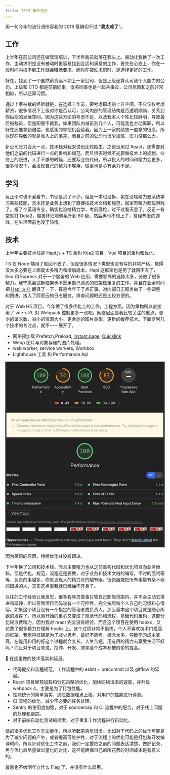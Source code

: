 ```yaml
---
title: 2019 年终总结
---
```


用一句今年的流行语形容我的 2019 最确切不过 “**我太难了**”。

## 工作

上半年在前公司还在做管理培训，下半年裁员就落在我头上。被动让我换了一次工作，主动求职是没有被动时更容易找到合适和满意的工作，首先在心态上，你在一段时间内找不到工作就会降低要求，而你在被动求职时，是选择更好的工作。

好在，找到了一个虽然薪资远不如上一家公司，但是上级还算认可我个人能力的公司。上级和 CTO 都是前前同事，很多同事也是一起共事过，公司氛围和之前非常相似，所以还算习惯。

通过上家被裁的经验就是，在选择工作前，要考虑职场的上升空间，不应仅仅考虑薪资，很多情况下上级对你是否认可，公司内部的管理结构是否透明顺畅，关系到你后期的发展空间。因为这些方面的考虑不足，以及我本人个性比较鲜明，导致最后被裁员，但是即便不裁我，如果团队内减员到几个人，可能我也主动离职，所以好在还能拿到赔偿，也感谢领导把机会给我。因为上一家的绩效一直拿的很高，所以现在导致的就是收入上的落差，而且之前的公司也很少加班，压力没那么大。

新公司压力会大一点，技术栈对我来说也比较陌生，之前没用过 React，还需要对他们之前的代码进行一点的重构和规范。而且很多时候不光要做技术上的规划，业务上的跟进，人手不够的时候，还要写业务代码。所以投入的时间和精力会更多，很多情况下，会发现自己的精力不够用，做事也是心有余力不足。

## 学习

反正平时也不爱看书，书倒是买了不少，但是一本也没拆，实在没啥精力去系统学习某些技能，基本还是业务上想到了直接找技术文档和规范，回家有精力都玩游戏了。报了个英语专业，确实也没啥精力学，考前磨枪，过不过看天意了。反正一有空就打 Dota2，魔兽怀旧服佛系升到 60 级，然后再也不想上了，曾经热爱的游戏，在生活面前也没了热情。

## 技术

上半年主要技术栈是 Hapi.js + TS 重构 Koa2 项目，Vue 项目的重构和优化。

TS 在 Node 端用了就回不去了，但是很多情况下类型也没有写的非常严格，觉得没太多必要在上面废太多精力和增加成本。Hapi 这框架也是用了就回不去了，Koa 和 Express 对于一个健全的 Web 应用，需要额外的选择太多，分散了很多精力，我宁愿尝试新框架也不愿用自己熟悉的框架做重复的工作。并且在业余时间把 [Hapi 文档](https://github.com/KennyWho/hapi-api-doc-cn) 翻译了一下，算是今年干了点正事。对内部日志服务做了一些调整和跟进，接入了阿里云的日志服务，排查问题时还是比较方便的。

对于 Web H5 项目，今年做了很多优化上的工作。工程方面，因为重构所以直接用了 vue-cli3, 对 Webpack 控制更多一点吧。网络层面是我比较关注的重点，更少的请求数，减小的资源大小，更合适的图片类型，更新的缓存技术。下面罗列几个技术的关注点，就不一一展开了。

- 网络预加载 Prefetch,Preload, [instant.page](https://github.com/instantpage/instant.page), [Quicklink](https://github.com/GoogleChromeLabs/quicklink)
- Webp 图片与对象存储的图片处理。
- web worker, service workers, Workbox
- Lighthouse 工具 和 Performance Api

![screenshot](./lighthouse.png)

因为离职的原因，持续优化并没有跟进。

下半年换了公司和技术栈，而且主要精力也从之前重构代码和优化项目向业务倾斜。但是优化，规范，流程还是要做，对于业务和技术文档的编写，平时的面试等等，负责的事越多，你就发现人的精力真的越有限，很佩服能把所有事情有条不紊的跟进的人，其实这点事我就已经抽不开身了。

以往的工作经验让我发觉，很多程序员做事只管自己职能范围内，并不会主动去推进和延伸，所以导致项目代码没有一个可控性，完全按照每个人自己的习惯和心情写。如果这个项目没有一个指定的管理者或负责人，那么基本这个项目就是随心所欲的发挥了。所以刚开始的重心又变成了规范代码和流程，基础代码重构，这部分比较浪费精力，因为我对 react 完全没有经验，而且这个项目在使用 hooks，又花费了很多精力在理解 hooks 上。这个过程非常不愉快，个人不喜欢技术门槛高的框架，我觉得框架是为了减少思考，最好不思考，概念太多，导致学习成本变高，在能用和用的好这个过程就会变长。人生苦短，用有限的精力去享受生活不好吗？而且对于项目来说，招聘、开发、效率这个成本都被附带的提高。

 在这里做的技术落实和延展。

- 代码提交和流程规范，工作流程中的 eslint + precommit 以及 gitflow 的延展。
- React 项目里预加载和分包策略的优化，加快网络请求的速度，并升级 webpack 4，主要是为了打包性能。
- 性能统计的简单落实，通过数据埋点上报，对用户的性能进行评测。
- CI 流程的优化，减少不必要的任务处理。
- Sentry 的使用度加强，对于 sourcemap 和 CI 流程中的配合，对于线上问题的处理和跟踪。
- 对于前端自动化测试的探索，对于重复工作流程进行自动化。

做的很多优化工作无法量化，所以听起来感觉很虚。比如对于代码上的优化可能是为了减少问题的产生，或者提高可维护性，对于流程上的优化可能是打包和开发编译时间。所以针对优化工作之前，我们一定要把之前的问题表达清楚，做好记录，再与优化后尽量做出量化的对比，这样能确保自己的所花费的时间成本是有意义的。

最后也不给明年立什么 Flag 了，并没有什么卵用。

